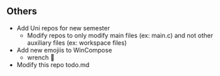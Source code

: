 ## Others
- Add Uni repos for new semester
  - Modify repos to only modify main files (ex: main.c) and not other auxiliary files (ex: workspace files)
- Add new emojiis to WinCompose
  - wrench 🔧
- Modify this repo todo.md